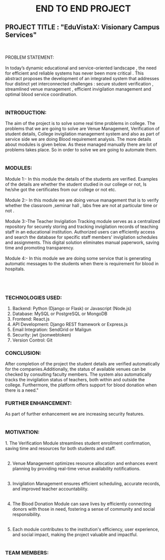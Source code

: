 
<h1 align="center">END TO END PROJECT</h1>
<h2>PROJECT TITLE :  "EduVistaX: Visionary Campus Services"</h2>
<br><br>
</h3>PROBLEM STATEMENT:</h3><br><br>
In today’s dynamic educational and service-oriented landscape , the need for efficient and reliable systems has never been more critical . This abstract proposes the development of an integrated system that addresses four distinct yet interconnected challenges : secure student verification , streamlined venue management , efficient invigilation management and optimal blood service coordination.<br><br>

<h3>INTRODUCTION:</h3>
The aim of the project is to solve some real time problems in college. The problems that we are going to solve are Venue Management, Verification of student details, College invigilation management system and also as part of service side we are doing Blood requirement analysis. The more details about modules is given below. As these managed manually there are lot of problems takes place. So in order to solve we are going to automate them.<br><br>




<h3>MODULES:</h3>
Module 1:- In this module the details of the students are verified. Examples of the details are whether the student studied in our college or not, Is he/she got the certificates from our college or not etc.<br><br>
Module 2:- In this module we are doing venue management that is to verify whether the classroom ,seminar hall , labs free are not at particular time or not .<br><br>
Module 3:-The Teacher Invigilation Tracking module serves as a centralized repository for securely storing and tracking invigilation records of teaching staff in an educational institution. Authorized users can efficiently access and search the database for specific staff members' invigilation schedules and assignments. This digital solution eliminates manual paperwork, saving time and promoting transparency. <br><br>
Module 4:- In this module we are doing some service that is generating automatic messages to the students when there is requirement for blood in hospitals.<br></br><br><br>

<h3>TECHNOLOGIES USED:</h3>


1. Backend: Python (Django or Flask) or Javascript (Node.js)
2. Database: MySQL or PostgreSQL or MongoDB
3. Frontend: React.js
4. API Development: Django REST framework or Express.js
5. Email Integration: SendGrid or Mailgun
6. Security: jwt (jsonwebtoken)
7. Version Control: Git









<h3>CONCLUSION:</h3>
After completion of the project the student details are verified automatically for the companies.Additionally, the status of available venues can be checked by consulting faculty members. The system also automatically tracks the invigilation status of teachers, both within and outside the college. Furthermore, the platform offers support for blood donation when there is a need."





<h3>FURTHER ENHANCEMENT:</h3>
As part of further enhancement we are increasing security features.<br><br>





<h3>MOTIVATION:</h3>
1. The Verification Module streamlines student enrollment confirmation, saving time and resources for both students and staff.<br><br>

2. Venue Management optimizes resource allocation and enhances event planning by providing real-time venue availability notifications.<br><br>

3. Invigilation Management ensures efficient scheduling, accurate records, and improved teacher accountability.<br><br>

4. The Blood Donation Module can save lives by efficiently connecting donors with those in need, fostering a sense of community and social responsibility.<br><br>

5. Each module contributes to the institution's efficiency, user experience, and social impact, making the project valuable and impactful.<br><br>


<h3>TEAM MEMBERS:</h3><br>


<table border="none>
  <tr>
    <td>1. Sathwik (Team Leader)</th>
    <td>7. Manjari</th>
  </tr>
  <tr>
    <td>2. Venkatesh</td>
    <td>8. Rupa Sri</td>
  </tr>
  <tr>
    <td>3. Ameer</td>
    <td>9. Kusuma</td>
  </tr>
  <tr>
    <td>4. Manohar</td>
    <td>10. Pravallika</td>
  </tr>
  <tr>
    <td>5. Raheem</td>
    <td>11. Harini</td>
  </tr>
  <tr>
    <td>6. Bharath</td>
    <td>12. Keerthi</td>
  </tr>
</table>
